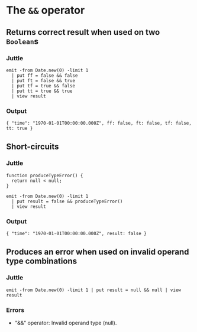 # The `&&` operator

## Returns correct result when used on two `Boolean`s

### Juttle

    emit -from Date.new(0) -limit 1
      | put ff = false && false
      | put ft = false && true
      | put tf = true && false
      | put tt = true && true
      | view result

### Output

    { "time": "1970-01-01T00:00:00.000Z", ff: false, ft: false, tf: false, tt: true }

## Short-circuits

### Juttle

    function produceTypeError() {
      return null < null;
    }

    emit -from Date.new(0) -limit 1
      | put result = false && produceTypeError()
      | view result


### Output

    { "time": "1970-01-01T00:00:00.000Z", result: false }

## Produces an error when used on invalid operand type combinations

### Juttle

    emit -from Date.new(0) -limit 1 | put result = null && null | view result

### Errors

  * "&&" operator: Invalid operand type (null).
